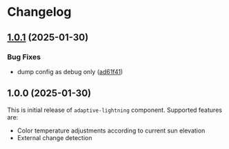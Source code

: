 # Changelog

## [1.0.1](https://github.com/mdvorak/esphome-adaptive-lighting/compare/v1.0.0...v1.0.1) (2025-01-30)


### Bug Fixes

* dump config as debug only ([ad61f41](https://github.com/mdvorak/esphome-adaptive-lighting/commit/ad61f41fe8190ff799f6f3d9ed8dce3255afc28a))

## 1.0.0 (2025-01-30)

This is initial release of `adaptive-lightning` component. Supported features are:

* Color temperature adjustments according to current sun elevation
* External change detection
